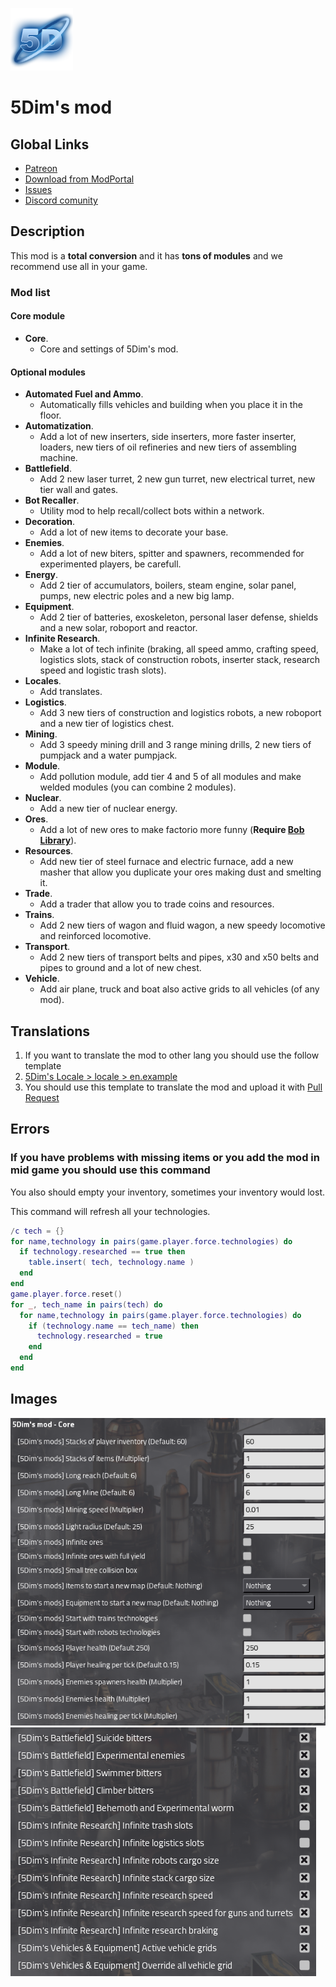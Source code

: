 ![logo](logo.png)

# **5Dim's mod**

## **Global Links**

- [Patreon](https://www.patreon.com/5Dim)
- [Download from ModPortal](https://mods.factorio.com/mods/McGuten)
- [Issues](https://github.com/McGuten/Factorio5DimMods/issues)
- [Discord comunity](https://discord.gg/CTEMFd9)

## Description

This mod is a **total conversion** and it has **tons of modules** and we recommend use all in your game.

### Mod list
#### Core module
  - **Core**.
    - Core and settings of 5Dim's mod.

#### Optional modules
  - **Automated Fuel and Ammo**.
    - Automatically fills vehicles and building when you place it in the floor.
  - **Automatization**.
    - Add a lot of new inserters, side inserters, more faster inserter, loaders, new tiers of oil refineries and new tiers of assembling machine.
  - **Battlefield**.
    - Add 2 new laser turret, 2 new gun turret, new electrical turret, new tier wall and gates.
  - **Bot Recaller**.
    - Utility mod to help recall/collect bots within a network.
  - **Decoration**.
    - Add a lot of new items to decorate your base.
  - **Enemies**.
    - Add a lot of new biters, spitter and spawners, recommended for experimented players, be carefull.
  - **Energy**.
    - Add 2 tier of accumulators, boilers, steam engine, solar panel, pumps, new electric poles and a new big lamp.
  - **Equipment**.
    - Add 2 tier of batteries, exoskeleton, personal laser defense, shields and a new solar, roboport and reactor.
  - **Infinite Research**.
    - Make a lot of tech infinite (braking, all speed ammo, crafting speed, logistics slots, stack of construction robots, inserter stack, research speed and logistic trash slots).
  - **Locales**.
    - Add translates.
  - **Logistics**.
    - Add 3 new tiers of construction and logistics robots, a new roboport and a new tier of logistics chest.
  - **Mining**.
    - Add 3 speedy mining drill and 3 range mining drills, 2 new tiers of pumpjack and a water pumpjack.
  - **Module**.
    - Add pollution module, add tier 4 and 5 of all modules and make welded modules (you can combine 2 modules).
  - **Nuclear**.
    - Add a new tier of nuclear energy.
  - **Ores**.
    - Add a lot of new ores to make factorio more funny (**Require [Bob Library](https://mods.factorio.com/mod/boblibrary)**).
  - **Resources**.
    - Add new tier of steel furnace and electric furnace, add a new masher that allow you duplicate your ores making dust and smelting it.
  - **Trade**.
    - Add a trader that allow you to trade coins and resources.
  - **Trains**.
    - Add 2 new tiers of wagon and fluid wagon, a new speedy locomotive and reinforced locomotive.
  - **Transport**.
    - Add 2 new tiers of transport belts and pipes, x30 and x50 belts and pipes to ground and a lot of new chest.
  - **Vehicle**.
    - Add air plane, truck and boat also active grids to all vehicles (of any mod).

## Translations
1. If you want to translate the mod to other lang you should use the follow template
2. [5Dim's Locale > locale > en.example](Factorio%200.16.X/5dim_locale_0.16.6/locale/en.example)
3. You should use this template to translate the mod and upload it with [Pull Request](https://github.com/McGuten/5DimsFactorioMods/pulls)

## Errors

### **If you have problems with missing items or you add the mod in mid game you should use this command**
You also should empty your inventory, sometimes your inventory would lost.

This command will refresh all your technologies.
```lua
/c tech = {}
for name,technology in pairs(game.player.force.technologies) do
  if technology.researched == true then
    table.insert( tech, technology.name )
  end
end
game.player.force.reset()
for _, tech_name in pairs(tech) do
  for name,technology in pairs(game.player.force.technologies) do
    if (technology.name == tech_name) then
      technology.researched = true
    end
  end
end
```


## Images

![core](core-settings.png)
![mod](mod-settings.png)
